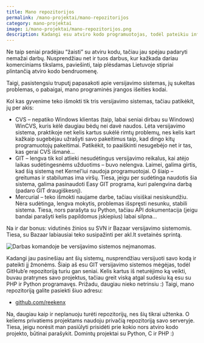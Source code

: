 ```yaml
---
title: Mano repozitorijos
permalink: /mano-projektai/mano-repozitorijos
category: mano-projektai
image: i/mano-projektai/mano-repozitorijos.png
description: Kadangi esu atviro kodo programuotojas, todėl pateikiu informaciją kur rasti mano kodą.
---
```


Ne taip seniai pradėjau “žaisti” su atviru kodu, tačiau jau spėjau padaryti nemažai darbų. Nusprendžiau net ir tuos darbus, kur kažkada dariau komerciniams tikslams, paviešinti, taip plėsdamas Lietuvoje stipriai plintančią atviro kodo bendruomenę.

Taigi, pasistengsiu truputį papasakoti apie versijavimo sistemas, jų sukeltas problemas, o pabaigai, mano programinės įrangos išeities kodai.

Kol kas gyvenime teko išmokti tik tris versijavimo sistemas, tačiau patikėkit, jų per akis:

-   CVS – nepatiko Windows klientas (taip, labai seniai dirbau su Windows) WinCVS, kuris kėlė daugiau bėdų nei davė naudos. Lėta versijavimo sistema, praktikoje net kelis kartus sukėlė rimtų problemų, nes kelis kart kažkaip sugebėjau užrašyti savo pakeitimus taip, kad dingo kitų programuotojų pakeitimai. Patikėkit, to paaiškinti nesugebėjo net ir tas, kas gerai CVS išmanė...
-   GIT – lengva tik kol atlieki nesudėtingus versijavimo reikalus, kai atėjo laikas sudėtingesnėms užduotims – buvo nelengva. Laimei, galima girtis, kad šią sistemą net Kernel’iui naudoja programuotojai. O šiaip – greitumas ir stabilumas ima viršų. Tiesa, jeigu per sudėtinga naudotis šia sistema, galima pasinaudoti Easy GIT programa, kuri palengvina darbą (padaro GIT draugiškesnį).
-   Mercurial – teko išmokti naujame darbe, tačiau visiškai nesiskundžiu. Nėra sudėtinga, lengva mokytis, problemas išspręsti nesunku, stabili sistema. Tiesa, nors parašyta su Python, tačiau API dokumentacija (jeigu bandai parašyti kelis papildomus įskiepius) labai silpna…

Na ir dar bonus: vidutinės žinios su SVN ir Bazaar versijavimo sistemomis. Tiesa, su Bazaar labiausiai teko susipažinti per akl.lt svetainės sprintą.

![Darbas komandoje be versijavimo sistemos neįmanomas.](/i/team.jpg)

Kadangi jau pasinešiau ant šių sistemų, nusprendžiau versijuoti savo kodą ir pateikti jį žmonėms. Šiaip aš esu GIT versijavimo sistemos mėgėjas, todėl GitHub’e repozitoriją turiu gan seniai. Kelis kartus iš neturėjimo ką veikti, buvau pratrynes savo projektus, tačiau greit viską atgal sudėsiu ką esu su PHP ir Python programavęs. Prižadu, daugiau nieko netrinsiu :) Taigi, mano repozitoriją galite pasiekti šiuo adresu:

-   [github.com/reekenx](http://github.com/reekenx)

Na, daugiau kaip ir neplanuoju turėti repozitorijų, nes šių tikrai užtenka. O keliems privatiems projektams naudoju privačią repozitoriją savo serveryje. Tiesa, jeigu norėsit man pasiūlyti prisidėti prie kokio nors atviro kodo projekto, būtinai parašykit. Domintų projektai su Python, C ir PHP :)